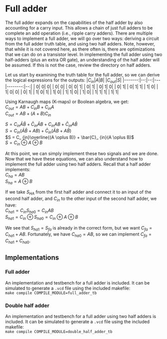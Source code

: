 # Full adder
The full adder expands on the capabilities of the half adder by also accounting for a carry input. This allows a chain of just full adders to be complete an add operation (i.e., ripple carry adders). There are multiple ways to implement a full adder, we will go over two ways: deriving a circuit from the full adder truth table, and using two half adders. Note, however, that while it is not covered here, as there often is, there are optimizations that we can do on a transistor level. In implementing the full adder using two half-adders (plus an extra OR gate), an understanding of the half adder will be assumed. If this is not the case, review the directory on half adders.

Let us start by examining the truth table for the full adder, so we can derive the logical expressions for the outputs:
|$C_{in}$|$A$|$B$|   |$C_{out}$|$S$|
|-------:|--:|--:|---|--------:|--:|
|       0|  0|  0|   |        0|  0|
|       0|  0|  1|   |        0|  1|
|       0|  1|  0|   |        0|  1|
|       0|  1|  1|   |        1|  0|
|       1|  0|  0|   |        0|  1|
|       1|  0|  1|   |        1|  0|
|       1|  1|  0|   |        1|  0|
|       1|  1|  1|   |        1|  1|

Using Karnaugh maps (K-maps) or Boolean algebra, we get:  
$C_{out} = AB + C_{in}B + C_{in}A$  
$C_{out} = AB + (A + B)C_{in}$  

$S = C_ {in}\bar{A}\bar{B} + \bar{C}_ {in}\bar{A}B + C_ {in}AB + \bar{C}_ {in}A\bar{B}$  
$S = C_ {in}(\bar{A}\bar{B} + AB) + \bar{C}_ {in}(\bar{A}B+A\bar{B})$  
$S = C_ {in}\overline{(A \oplus B)} + \bar{C}_ {in}(A \oplus B)$  
$S = C_ {in} \oplus A \oplus B$

At this point, we can simply implement these two signals and we are done. Now that we have these equations, we can also understand how to implement the full adder using two half adders. Recall that a half adder implements:  
$C_{ha} = AB$  
$S_{ha} = A \oplus B$

If we take $S_{HA}$ from the first half adder and connect it to an input of the second half adder, and $C_{in}$ to the other input of the second half adder, we have:  
$C_{ha1} = C_{in}S_{ha0} = C_{in}AB$  
$S_{ha1} = C_{in} \oplus S_{ha0} = C_{in} \oplus A \oplus B$

We see that $S_{ha1}= S_{fa}$ is already in the correct form, but we want $C_{fa} = C_{ha1} + AB$. Fortunately, we have $C_{ha0} = AB$, so we can implement $C_{fa} = C_{ha1} + C_{ha0}$.

## Implementations
### Full adder
An implementation and testbench for a full adder is included. It can be simulated to generate a `.vcd` file using the included makefile:  
`make compile COMPILE_MODULE=full_adder_tb`

### Double half adder
An implementation and testbench for a full adder using two half adders is included. It can be simulated to generate a `.vcd` file using the included makefile:  
`make compile COMPILE_MODULE=double_half_adder_tb`
